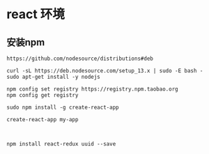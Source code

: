 
# react 环境

## 安装npm
    
    https://github.com/nodesource/distributions#deb

    curl -sL https://deb.nodesource.com/setup_13.x | sudo -E bash -
    sudo apt-get install -y nodejs

    npm config set registry https://registry.npm.taobao.org
    npm config get registry

    sudo npm install -g create-react-app

    create-react-app my-app

    
    
    npm install react-redux uuid --save

